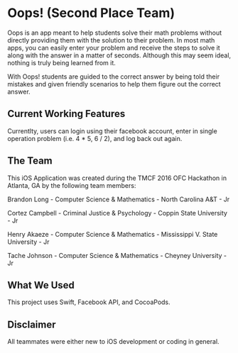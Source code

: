 # Oops! (Second Place Team)

Oops is an app meant to help students solve their math problems without directly providing them with the solution to their problem. In most math apps, you can easily enter your problem and receive the steps to solve it along with the answer in a matter of seconds. Although this may seem ideal, nothing is truly being learned from it.

With Oops! students are guided to the correct answer by being told their mistakes and given friendly scenarios to help them figure out the correct answer. 

## Current Working Features

Currentlty, users can login using their facebook account, enter in single operation problem (i.e. 4 * 5, 6 / 2), and log back out again.


## The Team

This iOS Application was created during the TMCF 2016 OFC Hackathon in Atlanta, GA by the following team members:

Brandon Long - Computer Science & Mathematics - North Carolina A&T - Jr

Cortez Campbell - Criminal Justice & Psychology - Coppin State University - Jr

Henry Akaeze - Computer Science & Mathematics - Mississippi V. State University - Jr

Tache Johnson -  Computer Science & Mathematics - Cheyney University - Jr

## What We Used

This project uses Swift, Facebook API, and CocoaPods. 

## Disclaimer

All teammates were either new to iOS development or coding in general.
